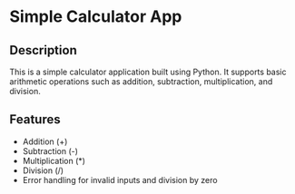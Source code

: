 # Simple Calculator App

## Description

This is a simple calculator application built using Python. It supports basic arithmetic operations such as addition, subtraction, multiplication, and division.

## Features
- Addition (+)
- Subtraction (-)
- Multiplication (*)
- Division (/)
- Error handling for invalid inputs and division by zero

